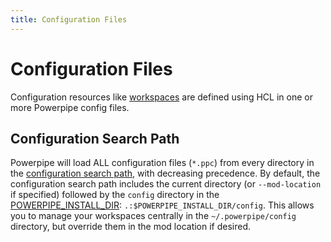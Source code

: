 ```yaml
---
title: Configuration Files
---
```


# Configuration Files

Configuration resources like [workspaces](/docs/reference/config-files/workspace) are defined using HCL in one or more Powerpipe config files.  


## Configuration Search Path

Powerpipe will load ALL configuration files (`*.ppc`) from every directory in the [configuration search path](/docs/reference/env-vars/powerpipe_config_path), with decreasing precedence.  By default, the configuration search path includes the current directory (or `--mod-location` if specified) followed by the `config` directory in the [POWERPIPE_INSTALL_DIR](/docs/reference/env-vars/powerpipe_install_dir): `.:$POWERPIPE_INSTALL_DIR/config`.  This allows you to manage your workspaces centrally in the `~/.powerpipe/config` directory, but override them in the mod location if desired.
